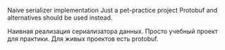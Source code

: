 Naive serializer implementation
Just a pet-practice project
Protobuf and alternatives should be used instead.

Наивная реализация сериализатора данных.
Просто учебный проект для практики.
Для живых проектов есть protobuf.

